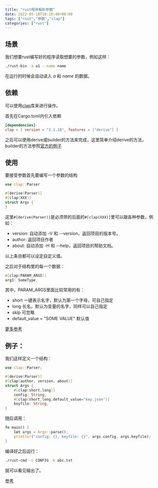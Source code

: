 ```yaml
---
title: "rust程序解析参数"
date: 2022-05-18T18:10:40+08:00
tags: ["rust","参数","clap"]
categories: ["rust"]
---
```

## 场景

我们想要rust编写好的程序读取想要的参数，例如这样：

```bash
./rust-bin -a a1 --name name
```

在运行的时候会自动读入 _a_ 和 _name_ 的数据。

## 依赖

可以使用[clap](https://crates.io/crates/clap)库来进行操作。

首先在Cargo.toml内引入依赖

```toml
[dependencies]
clap = { version = "3.1.18", features = ["derive"] }
```

之后可以使用derive或builder的方法来完成，这里简单介绍derive的方法，builder的方法参照[官方的例子](https://github.com/clap-rs/clap/blob/v3.1.18/examples/tutorial_builder/README.md)

## 使用

要接受参数首先要编写一个参数的结构

```rust
use clap::Parser

#[derive(Parser)]
#[clap(XXX)]
struct Args {
}
```

这里`#[derive(Parser)]`是必须带的后面的`#[clap(XXX)]`里可以跟各种参数，例如：

* version: 自动添加 -V 和 --version，返回项目的版本号。
* author: 返回项目作者
* about: 自动添加 -H 和 --help，返回项目的帮助文档。

以上条目都可以设定自定义值。

之后对于结构里的每一个数据：

```rust
#[clap(PARAM_ARGS)]
arg1: SomeType,
```

其中，PARAM_ARGS里面比较常用的有：

* short 一键表示名字，默认为第一个字母，可自己指定
* long 长名，默认为变量的名字，同样可以自己指定
* skip 可忽略
* default_value = "SOME VALUE" 默认值

[更多参考](https://github.com/clap-rs/clap/blob/v3.1.18/examples/derive_ref/README.md)

## 例子：
我们这样定义一个结构：

```rust
use clap::Parser;

#[derive(Parser)]
#[clap(author, version, about)]
struct Args {
    #[clap(short,long)]
    config: String,
    #[clap(short,long,default_value="key.json")]
    keyfile: String,
}
```

随后调用：

```rust
fn main() {
    let args = Args::parse();
    println!("config: {}, keyfile: {}", args.config, args.keyfile);
}
```

编译好之后运行：

```bash
./rust-cmd -c CONFIG -k abc.txt
```

就可以看见输出了。

[参考](https://github.com/clap-rs/clap/blob/v3.1.18/examples/tutorial_derive/README.md)